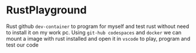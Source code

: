 # RustPlayground

Rust github ```dev-container``` to program for myself and test rust without need to install it on my work pc. Using ```git-hub codespaces``` and ```docker``` we can mount a image with rust installed and open it in ```vscode``` to play, program and test our code
